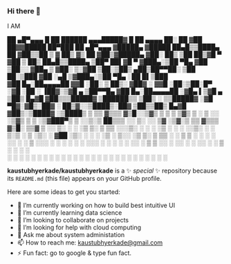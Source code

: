 ### Hi there 👋
I AM 

   
 ██ ▄█▀▄▄▄       █    ██   ██████ ▄▄▄█████▓ █    ██  ▄▄▄▄    ██░ ██    ▓██   ██▓▓█████  ██▀███   ██ ▄█▀▄▄▄      ▓█████▄ ▓█████ 
 ██▄█▒▒████▄     ██  ▓██▒▒██    ▒ ▓  ██▒ ▓▒ ██  ▓██▒▓█████▄ ▓██░ ██▒    ▒██  ██▒▓█   ▀ ▓██ ▒ ██▒ ██▄█▒▒████▄    ▒██▀ ██▌▓█   ▀ 
▓███▄░▒██  ▀█▄  ▓██  ▒██░░ ▓██▄   ▒ ▓██░ ▒░▓██  ▒██░▒██▒ ▄██▒██▀▀██░     ▒██ ██░▒███   ▓██ ░▄█ ▒▓███▄░▒██  ▀█▄  ░██   █▌▒███   
▓██ █▄░██▄▄▄▄██ ▓▓█  ░██░  ▒   ██▒░ ▓██▓ ░ ▓▓█  ░██░▒██░█▀  ░▓█ ░██      ░ ▐██▓░▒▓█  ▄ ▒██▀▀█▄  ▓██ █▄░██▄▄▄▄██ ░▓█▄   ▌▒▓█  ▄ 
▒██▒ █▄▓█   ▓██▒▒▒█████▓ ▒██████▒▒  ▒██▒ ░ ▒▒█████▓ ░▓█  ▀█▓░▓█▒░██▓     ░ ██▒▓░░▒████▒░██▓ ▒██▒▒██▒ █▄▓█   ▓██▒░▒████▓ ░▒████▒
▒ ▒▒ ▓▒▒▒   ▓▒█░░▒▓▒ ▒ ▒ ▒ ▒▓▒ ▒ ░  ▒ ░░   ░▒▓▒ ▒ ▒ ░▒▓███▀▒ ▒ ░░▒░▒      ██▒▒▒ ░░ ▒░ ░░ ▒▓ ░▒▓░▒ ▒▒ ▓▒▒▒   ▓▒█░ ▒▒▓  ▒ ░░ ▒░ ░
░ ░▒ ▒░ ▒   ▒▒ ░░░▒░ ░ ░ ░ ░▒  ░ ░    ░    ░░▒░ ░ ░ ▒░▒   ░  ▒ ░▒░ ░    ▓██ ░▒░  ░ ░  ░  ░▒ ░ ▒░░ ░▒ ▒░ ▒   ▒▒ ░ ░ ▒  ▒  ░ ░  ░
░ ░░ ░  ░   ▒    ░░░ ░ ░ ░  ░  ░    ░       ░░░ ░ ░  ░    ░  ░  ░░ ░    ▒ ▒ ░░     ░     ░░   ░ ░ ░░ ░  ░   ▒    ░ ░  ░    ░   
░  ░        ░  ░   ░           ░              ░      ░       ░  ░  ░    ░ ░        ░  ░   ░     ░  ░        ░  ░   ░       ░  ░
                                                          ░             ░ ░                                      ░             




**kaustubhyerkade/kaustubhyerkade** is a ✨ _special_ ✨ repository because its `README.md` (this file) appears on your GitHub profile.

Here are some ideas to get you started:

- 🔭 I’m currently working on how to build best intuitive UI
- 🌱 I’m currently learning data science
- 👯 I’m looking to collaborate on projects 
- 🤔 I’m looking for help with cloud computing
- 💬 Ask me about system administation
- 📫 How to reach me: kaustubhyerkade@gmail.com
- ⚡ Fun fact: go to google & type fun fact.

